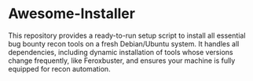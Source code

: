 # Awesome-Installer
This repository provides a ready-to-run setup script to install all essential bug bounty recon tools on a fresh Debian/Ubuntu system. It handles all dependencies, including dynamic installation of tools whose versions change frequently, like Feroxbuster, and ensures your machine is fully equipped for recon automation.
